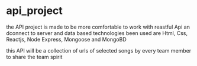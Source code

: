 # api_project
the API project is made to be more comfortable to work with reastful Api an dconnect to server and data based
technologies been used are Html, Css, Reactjs, Node Express, Mongoose and MongoBD

this API will be a collection of urls of selected songs by every team member to share the team spirit